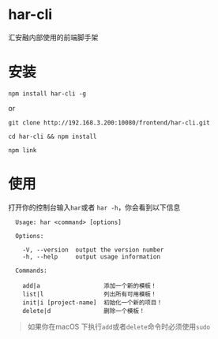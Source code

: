 
# har-cli
汇安融内部使用的前端脚手架

# 安装
```
npm install har-cli -g
```
or
```
git clone http://192.168.3.200:10080/frontend/har-cli.git

cd har-cli && npm install

npm link
```

# 使用
打开你的控制台输入`har`或者 `har -h`，你会看到以下信息
```
  Usage: har <command> [options]

  Options:

    -V, --version  output the version number
    -h, --help     output usage information

  Commands:

    add|a                  添加一个新的模板！
    list|l                 列出所有可用模板！
    init|i [project-name]  初始化一个新的项目！
    delete|d               删除一个模板！

```

> 如果你在macOS 下执行`add`或者`delete`命令时必须使用`sudo`








